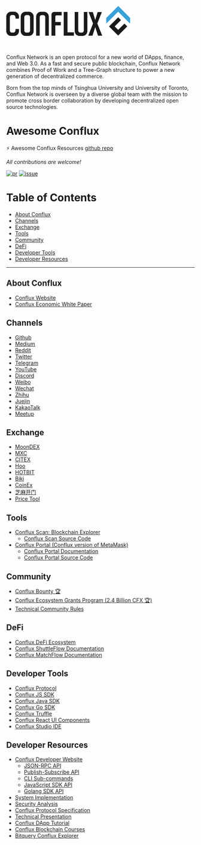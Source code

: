 ![img](assets/logo.png)

<br>

Conflux Network is an open protocol for a new world of DApps, finance, and Web 3.0. As a fast and secure public blockchain, Conflux Network combines Proof of Work and a Tree-Graph structure to power a new generation of decentralized commerce.

Born from the top minds of Tsinghua University and University of Toronto, Conflux Network is overseen by a diverse global team with the mission to promote cross border collaboration by developing decentralized open source technologies.


# Awesome Conflux

⚡️ Awesome Conflux Resources [github repo](https://github.com/jnoodle/awesome-conflux)

*All contributions are welcome!* 

[![pr](https://img.shields.io/github/issues-pr/jnoodle/awesome-conflux)](https://github.com/jnoodle/awesome-conflux/pulls)
[![issue](https://img.shields.io/github/issues/jnoodle/awesome-conflux)](https://github.com/jnoodle/awesome-conflux/issues)


# Table of Contents

- [About Conflux](#about-conflux)
- [Channels](#channels)
- [Exchange](#exchange)
- [Tools](#tools)
- [Community](#community)
- [DeFi](#defi)
- [Developer Tools](#developer-tools)
- [Developer Resources](#developer-resources)

---

## About Conflux

- [Conflux Website](https://confluxnetwork.org/)
- [Conflux Economic White Paper](https://confluxnetwork.org/files/Conflux_Economic_Paper.pdf)

## Channels

- [Github](https://github.com/conflux-chain)
- [Medium](https://medium.com/@ConfluxNetwork)
- [Reddit](https://www.reddit.com/user/ConfluxChain)
- [Twitter](https://twitter.com/Conflux_Network)
- [Telegram](http://t.me/Conflux_English)
- [YouTube](https://www.youtube.com/channel/UCFSTmjoSU8jn6DE_4V2TIzA?disable_polymer=true)
- [Discord](https://discord.com/invite/aCZkf2C)
- [Weibo](https://weibo.com/confluxchain)
- [Wechat](assets/167a0eadeba9c5b4.jpg)
- [Zhihu](https://www.zhihu.com/org/confluxzhong-wen-she-qu)
- [Juejin](https://juejin.im/user/5c0f5fe7e51d45593e377fd7)
- [KakaoTalk](https://open.kakao.com/o/gmyEjl2b)
- [Meetup](https://www.conflux-chain.org/meetup/)

## Exchange

- [MoonDEX](https://moondex.io/)
- [MXC](https://www.mxc.com/trade/easy#CFX_USDT)
- [CITEX](https://trade.citex.me/trade/CFX_USDT)
- [Hoo](https://hoo.com/spot/cfx-usdt)
- [HOTBIT](https://www.hotbit.io/exchange?symbol=CFX_USDT)
- [Biki](https://www.biki.com/zh_CN/trade/CFX_USDT)
- [CoinEx](https://www.coinex.com/exchange/cfx-usdt)
- [芝麻开门](https://www.gatecn.io/trade/CFX_USDT)
- [Price Tool](http://price.conflux.cool/)

## Tools

- [Conflux Scan: Blockchain Explorer](https://confluxscan.io/)
	- [Conflux Scan Source Code](https://github.com/Conflux-Chain/conflux-scan) 
- [Conflux Portal (Conflux version of MetaMask)](http://portal.conflux-chain.org/)
  - [Conflux Portal Documentation](https://developer.conflux-chain.org/docs/conflux-portal/docs/en/portal/introduction)
  - [Conflux Portal Source Code](https://github.com/Conflux-Chain/conflux-portal)


## Community

- [Conflux Bounty 🏆](https://bounty.conflux-chain.org/)
- [Conflux Ecosystem Grants Program (2.4 Billion CFX 🏆)](https://www.grants.confluxnetwork.org/)
- [Technical Community Rules](https://www.conflux-chain.org/static/Conflux%20Technical%20Community%20Rules-cc339e32650c52b120cd5a4deb29c767.pdf)


## DeFi

- [Conflux DeFi Ecosystem](https://defi.confluxnetwork.org/)
- [Conflux ShuttleFlow Documentation](https://conflux-dev.github.io/conflux-dex-docs/shuttleflow/)
- [Conflux MatchFlow Documentation](https://conflux-dev.github.io/conflux-dex-docs/matchflow/)


## Developer Tools

- [Conflux Protocol](https://github.com/Conflux-Chain/conflux-rust)
- [Conflux JS SDK](https://github.com/Conflux-Chain/js-conflux-sdk)
- [Conflux Java SDK](https://github.com/Conflux-Chain/java-conflux-sdk)
- [Conflux Go SDK](https://github.com/Conflux-Chain/go-conflux-sdk)
- [Conflux Truffle](https://github.com/Conflux-Chain/conflux-truffle)
- [Conflux React UI Components](https://github.com/Conflux-Chain/react-ui)
- [Conflux Studio IDE](https://github.com/ObsidianLabs/ConfluxStudio)



## Developer Resources

- [Conflux Developer Website](https://developer.conflux-chain.org/)
  - [JSON-RPC API](https://developer.conflux-chain.org/docs/conflux-doc/docs/json_rpc)
  - [Publish-Subscribe API](https://developer.conflux-chain.org/docs/conflux-doc/docs/pubsub)
  - [CLI Sub-commands](https://developer.conflux-chain.org/docs/conflux-doc/docs/cli_sub_commands)
  - [JavaScript SDK API](https://developer.conflux-chain.org/docs/js-conflux-sdk/javascript_sdk)
  - [Golang SDK API](https://developer.conflux-chain.org/docs/go-conflux-sdk/go_sdk)
- [System Implementation](https://www.usenix.org/conference/atc20/presentation/li-chenxin)
- [Security Analysis](https://arxiv.org/abs/2006.01072)
- [Conflux Protocol Specification](https://confluxnetwork.org/static/Conflux_Protocol_Specification_20200714.pdf)
- [Technical Presentation](https://confluxnetwork.org/static/Conflux_Technical_Presentation_20200309.pdf)
- [Conflux DApp Tutorial](https://github.com/ObsidianLabs/conflux-dapp-tutorial)
- [Conflux Blockchain Courses](https://www.edu.confluxnetwork.org/%E8%AF%BE%E7%A8%8B?lang=en)
- [Bitquery Conflux Explorer](https://explorer.bitquery.io/conflux_oceanus)


